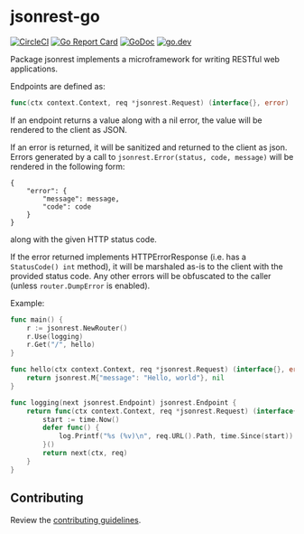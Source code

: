 # jsonrest-go

[![CircleCI](https://img.shields.io/circleci/build/github/deliveroo/jsonrest-go)](https://circleci.com/gh/deliveroo/jsonrest-go/tree/master)
[![Go Report Card](https://goreportcard.com/badge/github.com/deliveroo/jsonrest-go)](https://goreportcard.com/report/github.com/deliveroo/jsonrest-go)
[![GoDoc](https://godoc.org/net/http?status.svg)](https://godoc.org/github.com/deliveroo/jsonrest-go)
[![go.dev](https://img.shields.io/badge/go.dev-pkg-007d9c.svg?style=flat)](https://pkg.go.dev/github.com/deliveroo/jsonrest-go)

Package jsonrest implements a microframework for writing RESTful web
applications.

Endpoints are defined as:

```go
func(ctx context.Context, req *jsonrest.Request) (interface{}, error)
```

If an endpoint returns a value along with a nil error, the value will be
rendered to the client as JSON.

If an error is returned, it will be sanitized and returned to the client as
json. Errors generated by a call to `jsonrest.Error(status, code, message)`
will be rendered in the following form:
```
{
    "error": {
        "message": message,
        "code": code
    }
}
```
along with the given HTTP status code.

If the error returned implements HTTPErrorResponse (i.e. has a `StatusCode()
int` method), it will be marshaled as-is to the client with the provided status
code.
Any other errors will be obfuscated to the caller (unless `router.DumpError` is
enabled).

Example:

```go
func main() {
    r := jsonrest.NewRouter()
    r.Use(logging)
    r.Get("/", hello)
}

func hello(ctx context.Context, req *jsonrest.Request) (interface{}, error) {
    return jsonrest.M{"message": "Hello, world"}, nil
}

func logging(next jsonrest.Endpoint) jsonrest.Endpoint {
    return func(ctx context.Context, req *jsonrest.Request) (interface{}, error) {
        start := time.Now()
        defer func() {
            log.Printf("%s (%v)\n", req.URL().Path, time.Since(start))
        }()
        return next(ctx, req)
    }
}
```

## Contributing

Review the [contributing guidelines](./CONTRIBUTING.md).
